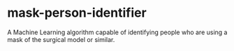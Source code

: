 # mask-person-identifier
A Machine Learning algorithm capable of identifying people who are using a mask of the surgical model or similar.
